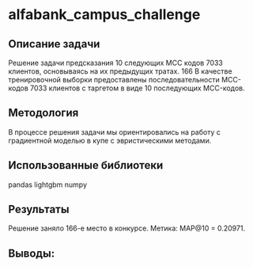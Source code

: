 # alfabank_campus_challenge

## Описание задачи

Решение задачи предсказания 10 следующих MCC кодов 7033 клиентов, основываясь на их предыдущих тратах. 166
В качестве тренировочной выборки предоставлены последовательности MCC-кодов  7033 клиентов с таргетом в виде 10 последующих MCC-кодов.

## Методология 

В процессе решения задачи мы ориентировались на работу с градиентной моделью в купе с эвристическими методами.

## Использованные библиотеки

pandas
lightgbm
numpy

## Результаты 
Решение заняло 166-е место в конкурсе.
Метика: MAP@10 = 0.20971.

## Выводы:

